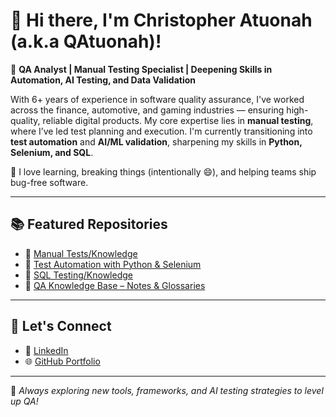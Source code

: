 # 👋 Hi there, I'm Christopher Atuonah (a.k.a QAtuonah)!

🎯 **QA Analyst | Manual Testing Specialist | Deepening Skills in Automation, AI Testing, and Data Validation**

With 6+ years of experience in software quality assurance, I've worked across the finance, automotive, and gaming industries — ensuring high-quality, reliable digital products. My core expertise lies in **manual testing**, where I’ve led test planning and execution. I'm currently transitioning into **test automation** and **AI/ML validation**, sharpening my skills in **Python, Selenium, and SQL**.

🧠 I love learning, breaking things (intentionally 😄), and helping teams ship bug-free software.

---

## 📚 Featured Repositories

- 🔹 [Manual Tests/Knowledge](https://github.com/QAtuonah/Manual-Testing)
- 🔹 [Test Automation with Python & Selenium](https://github.com/QAtuonah/Pythonium)
- 🔹 [SQL Testing/Knowledge](https://github.com/QAtuonah/SQL-Testing)
- 🔹 [QA Knowledge Base – Notes & Glossaries](https://github.com/QAtuonah/QA-Knowledge)

---

## 📌 Let's Connect

- 💼 [LinkedIn](https://www.linkedin.com/in/christopher-atuonah)
- 🌐 [GitHub Portfolio](https://github.com/QAtuonah)

---

🔎 *Always exploring new tools, frameworks, and AI testing strategies to level up QA!*

